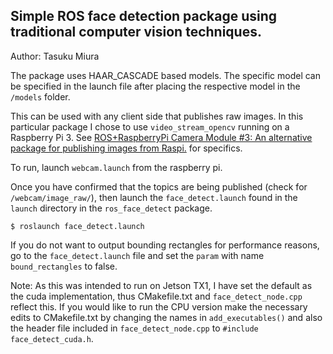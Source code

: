 Simple ROS face detection package using traditional computer vision techniques.
---

Author: Tasuku Miura

The package uses HAAR_CASCADE based models. The specific model can be specified
in the launch file after placing the respective model in the `/models` folder.

This can be used with any client side that publishes raw images. In this
particular package I chose to use `video_stream_opencv` running on a Raspberry
Pi 3. See [ROS+RaspberryPi Camera Module #3: An alternative package for
publishing images from
Raspi.](http://surfertas.github.io/ros/raspberrypi/2017/09/08/detect-faces-3.html)
for specifics.

To run, launch `webcam.launch` from the raspberry pi.

Once you have confirmed that the topics are being published (check for
`/webcam/image_raw/`), then launch the `face_detect.launch` found in the
`launch` directory in the `ros_face_detect` package.

```
$ roslaunch face_detect.launch
```

If you do not want to output bounding rectangles for performance reasons, go to the `face_detect.launch` file
and set the `param` with name `bound_rectangles` to false.


Note: As this was intended to run on Jetson TX1, I have set the default as the cuda implementation,
thus CMakefile.txt and `face_detect_node.cpp` reflect this. If you would like to run the CPU version
make the necessary edits to CMakefile.txt by changing the names in `add_executables()` and also the header
file included in `face_detect_node.cpp` to `#include face_detect_cuda.h`.





